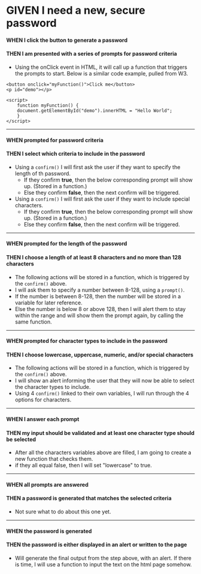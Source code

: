 # GIVEN I need a new, secure password



#### WHEN I click the button to generate a password
#### THEN I am presented with a series of prompts for password criteria
* Using the onClick event in HTML, it will call up a function that triggers the prompts to start. Below is a similar code example, pulled from W3.

```
<button onclick="myFunction()">Click me</button>
<p id="demo"></p>

<script>
    function myFunction() {
    document.getElementById("demo").innerHTML = "Hello World";
    }
</script>
```

---

#### WHEN prompted for password criteria 
#### THEN I select which criteria to include in the password
* Using a `confirm()` I will first ask the user if they want to specify the length of th password. 
    * If they confirm **true**, then the below corresponding prompt will show up. (Stored in a function.) 
    * Else they confirm **false**, then the next confirm will be triggered. 
* Using a `confirm()` I will first ask the user if they want to include special characters. 
    * If they confirm **true**, then the below corresponding prompt will show up. (Stored in a function.) 
    * Else they confirm **false**, then the next confirm will be triggered. 


---


#### WHEN prompted for the length of the password
#### THEN I choose a length of at least 8 characters and no more than 128 characters
* The following actions will be stored in a function, which is triggered by the `confirm()` above.
* I will ask them to specify a number between 8-128, using a `prompt()`. 
* If the number is between 8-128, then the number will be stored in a variable for later reference.
* Else the number is below 8 or above 128, then I will alert them to stay within the range and will show them the prompt again, by calling the same function. 

---

#### WHEN prompted for character types to include in the password
#### THEN I choose lowercase, uppercase, numeric, and/or special characters
* The following actions will be stored in a function, which is triggered by the `confirm()` above.
* I will show an alert informing the user that they will now be able to select the character types to include. 
* Using 4 `confirm()` linked to their own variables, I will run through the 4 options for characters. 

---

#### WHEN I answer each prompt
#### THEN my input should be validated and at least one character type should be selected
* After all the characters variables above are filled, I am going to create a new function that checks them. 
* if they all equal false, then I will set "lowercase" to true. 

---

#### WHEN all prompts are answered
#### THEN a password is generated that matches the selected criteria
* Not sure what to do about this one yet.

---

#### WHEN the password is generated
#### THEN the password is either displayed in an alert or written to the page
* Will generate the final output from the step above, with an alert. If there is time, I will use a function to input the text on the html page somehow. 
